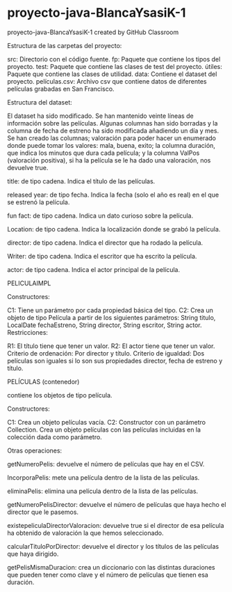 # proyecto-java-BlancaYsasiK-1
proyecto-java-BlancaYsasiK-1 created by GitHub Classroom



Estructura de las carpetas del proyecto:


src: Directorio con el código fuente.
fp: Paquete que contiene los tipos del proyecto.
test: Paquete que contiene las clases de test del proyecto.
útiles: Paquete que contiene las clases de utilidad.
data: Contiene el dataset del proyecto.
películas.csv: Archivo csv que contiene datos de diferentes películas grabadas en San Francisco.


Estructura del dataset:


El dataset ha sido modificado. Se han mantenido veinte líneas de información sobre las películas. Algunas columnas han sido borradas y la columna de fecha de estreno ha sido modificada añadiendo un día y mes. Se han creado las columnas; valoración para poder hacer un enumerado donde puede tomar los valores: mala, buena, exito;  la columna duración, que indica los minutos que dura cada película; y la columna ValPos (valoración positiva), si ha la película se le ha dado una valoración, nos devuelve true.


title: de tipo cadena. Indica el título de las películas.

released year: de tipo fecha. Indica la fecha (solo el año es real) en el que se estrenó la película.

fun fact: de tipo cadena. Indica un dato curioso sobre la película.

Location: de tipo cadena. Indica la localización donde se grabó la película.

director: de tipo cadena. Indica el director que ha rodado la película.

Writer: de tipo cadena. Indica el escritor que ha escrito la película.

actor: de tipo cadena. Indica el actor principal de la película.


PELICULAIMPL

Constructores:

C1: Tiene un parámetro por cada propiedad básica del tipo.
C2: Crea un objeto de tipo Película a partir de los siguientes parámetros: String titulo, LocalDate fechaEstreno, String director, String escritor, String actor.
Restricciones:

R1: El título tiene que tener un valor.
R2: El actor tiene que tener un valor.
Criterio de ordenación: Por director y título.
Criterio de igualdad: Dos películas son iguales si lo son sus propiedades director, fecha de estreno y título.



PELÍCULAS (contenedor)

contiene los objetos de tipo película.


Constructores:

C1: Crea un objeto películas vacía.
C2: Constructor con un parámetro Collection. Crea un objeto películas con las películas incluidas en la colección dada como parámetro.


Otras operaciones:


 getNumeroPelis: devuelve el número de películas que hay en el CSV.

IncorporaPelis: mete una película dentro de la lista de las películas.

eliminaPelis: elimina una película dentro de la lista de las películas.

getNumeroPelisDirector: devuelve el número de películas que haya hecho el director que le pasemos.

existepeliculaDirectorValoracion: devuelve true si el director de esa película ha obtenido de valoración la que hemos seleccionado.

calcularTituloPorDirector: devuelve el director y los títulos de las películas que haya dirigido.

getPelisMismaDuracion: crea un diccionario con las distintas duraciones que pueden tener como clave y el número de películas que tienen esa duración.







